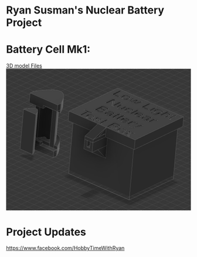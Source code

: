 # Ryan Susman's Nuclear Battery Project 

# Battery Cell Mk1:  
[3D model Files](https://www.thingiverse.com/thing:5049156)  
![!mk1](https://github.com/darkmatter2222/Nuclear-Battery/blob/main/physical_design/images/mk1.jpg)

# Project Updates  
https://www.facebook.com/HobbyTimeWithRyan
